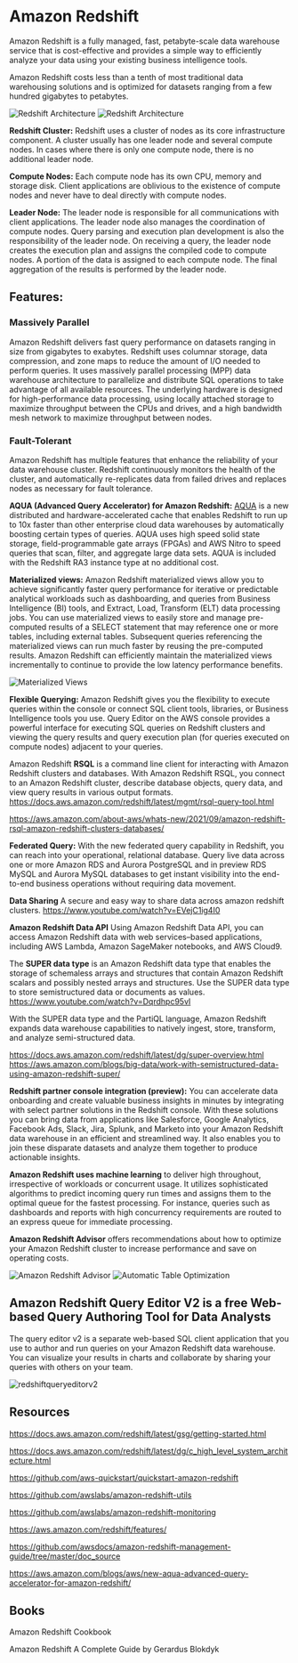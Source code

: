 # Amazon Redshift

Amazon Redshift is a fully managed, fast, petabyte-scale data warehouse service that is cost-effective and provides a simple way to efficiently analyze your data using your existing business intelligence tools.

Amazon Redshift costs less than a tenth of most traditional data warehousing solutions and is optimized for datasets ranging from a few hundred gigabytes to petabytes.

![Redshift Architecture](pics/RedshiftArchitecture.PNG)
![Redshift Architecture](pics/RedshiftArchitecture2.PNG)

**Redshift Cluster:** Redshift uses a cluster of nodes as its core infrastructure component. A cluster usually has one leader node and several compute nodes. In cases where there is only one compute node, there is no additional leader node.

 **Compute Nodes:** Each compute node has its own CPU, memory and storage disk. Client applications are oblivious to the existence of compute nodes and never have to deal directly with compute nodes.

**Leader Node:** The leader node is responsible for all communications with client applications. The leader node also manages the coordination of compute nodes. Query parsing and execution plan development is also the responsibility of the leader node. On receiving a query, the leader node creates the execution plan and assigns the compiled code to compute nodes. A portion of the data is assigned to each compute node. The final aggregation of the results is performed by the leader node.

 ## Features:
### Massively Parallel
Amazon Redshift delivers fast query performance on datasets ranging in size from gigabytes to exabytes. Redshift uses columnar storage, data compression, and zone maps to reduce the amount of I/O needed to perform queries. It uses massively parallel processing (MPP) data warehouse architecture to parallelize and distribute SQL operations to take advantage of all available resources. The underlying hardware is designed for high-performance data processing, using locally attached storage to maximize throughput between the CPUs and drives, and a high bandwidth mesh network to maximize throughput between nodes.

### Fault-Tolerant
Amazon Redshift has multiple features that enhance the reliability of your data warehouse cluster. Redshift continuously monitors the health of the cluster, and automatically re-replicates data from failed drives and replaces nodes as necessary for fault tolerance.


**AQUA (Advanced Query Accelerator) for Amazon Redshift:**  [AQUA](AQUA) is a new distributed and hardware-accelerated cache that enables Redshift to run up to 10x faster than other enterprise cloud data warehouses by automatically boosting certain types of queries. AQUA uses high speed solid state storage, field-programmable gate arrays (FPGAs) and AWS Nitro to speed queries that scan, filter, and aggregate large data sets. AQUA is included with the Redshift RA3 instance type at no additional cost.

**Materialized views:** Amazon Redshift materialized views allow you to achieve significantly faster query performance for iterative or predictable analytical workloads such as dashboarding, and queries from Business Intelligence (BI) tools, and Extract, Load, Transform (ELT) data processing jobs. You can use materialized views to easily store and manage pre-computed results of a SELECT statement that may reference one or more tables, including external tables. Subsequent queries referencing the materialized views can run much faster by reusing the pre-computed results. Amazon Redshift can efficiently maintain the materialized views incrementally to continue to provide the low latency performance benefits.

![Materialized Views](pics/MaterializedViews.PNG)

**Flexible Querying:** Amazon Redshift gives you the flexibility to execute queries within the console or connect SQL client tools, libraries, or Business Intelligence tools you use. Query Editor on the AWS console provides a powerful interface for executing SQL queries on Redshift clusters and viewing the query results and query execution plan (for queries executed on compute nodes) adjacent to your queries.


Amazon Redshift **RSQL** is a command line client for interacting with Amazon Redshift clusters and databases. With Amazon Redshift RSQL, you connect to an Amazon Redshift cluster, describe database objects, query data, and view query results in various output formats.  https://docs.aws.amazon.com/redshift/latest/mgmt/rsql-query-tool.html

https://aws.amazon.com/about-aws/whats-new/2021/09/amazon-redshift-rsql-amazon-redshift-clusters-databases/

**Federated Query:** With the new federated query capability in Redshift, you can reach into your operational, relational database.
Query live data across one or more Amazon RDS and Aurora PostgreSQL and in preview RDS MySQL and Aurora MySQL databases to get instant visibility
into the end-to-end business operations without requiring data movement.

**Data Sharing** A secure and easy way to share data across amazon redshift clusters.  https://www.youtube.com/watch?v=EVejC1ig4I0

**Amazon Redshift Data API** 
Using Amazon Redshift Data API, you can access Amazon Redshift data with web services–based applications, including AWS Lambda, Amazon SageMaker notebooks, and AWS Cloud9.

 The **SUPER data type** is an Amazon Redshift data type that enables the storage of schemaless arrays and structures that contain Amazon Redshift scalars and possibly nested arrays and structures. Use the SUPER data type to store semistructured data or documents as values.  https://www.youtube.com/watch?v=Dqrdhpc95vI
 
 With the SUPER data type and the PartiQL language, Amazon Redshift expands data warehouse capabilities to natively ingest, store, transform, and analyze semi-structured data.
 
 https://docs.aws.amazon.com/redshift/latest/dg/super-overview.html https://aws.amazon.com/blogs/big-data/work-with-semistructured-data-using-amazon-redshift-super/


**Redshift partner console integration (preview):** You can accelerate data onboarding and create valuable business insights in minutes by integrating with select partner solutions in the Redshift console. With these solutions you can bring data from applications like Salesforce, Google Analytics, Facebook Ads, Slack, Jira, Splunk, and Marketo into your Amazon Redshift data warehouse in an efficient and streamlined way. It also enables you to join these disparate datasets and analyze them together to produce actionable insights.

**Amazon Redshift uses machine learning** to deliver high throughout, irrespective of workloads or concurrent usage. It utilizes sophisticated algorithms to predict incoming query run times and assigns them to the optimal queue for the fastest processing. For instance, queries such as dashboards and reports with high concurrency requirements are routed to an express queue for immediate processing.

**Amazon Redshift Advisor** offers recommendations about how to optimize your Amazon Redshift cluster to increase performance and save on operating costs.

![Amazon Redshift Advisor](pics/RedshiftAdvisor.PNG) ![Automatic Table Optimization](pics/AutomaticTableOptimization.PNG)

## Amazon Redshift Query Editor V2 is a free Web-based Query Authoring Tool for Data Analysts

The query editor v2 is a separate web-based SQL client application that you use to author and run queries on your Amazon Redshift data warehouse. You can visualize your results in charts and collaborate by sharing your queries with others on your team. 

![redshiftqueryeditorv2](pics/redshiftqueryeditorv2.png)

## Resources


https://docs.aws.amazon.com/redshift/latest/gsg/getting-started.html

https://docs.aws.amazon.com/redshift/latest/dg/c_high_level_system_architecture.html

https://github.com/aws-quickstart/quickstart-amazon-redshift

https://github.com/awslabs/amazon-redshift-utils

https://github.com/awslabs/amazon-redshift-monitoring

https://aws.amazon.com/redshift/features/

https://github.com/awsdocs/amazon-redshift-management-guide/tree/master/doc_source

https://aws.amazon.com/blogs/aws/new-aqua-advanced-query-accelerator-for-amazon-redshift/


## Books

Amazon Redshift Cookbook

Amazon Redshift A Complete Guide by Gerardus Blokdyk
